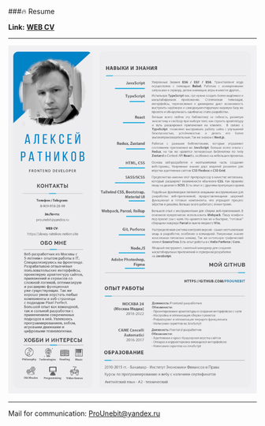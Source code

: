 ###🔥 Resume

**Link:** [**WEB CV**](https://alexey-ratnikov.notion.site/alexey-ratnikov/Resume-ef570e4304fa4ace813ad839b4f6fe02)

- - -

![](https://raw.githubusercontent.com/ProUnebit/Resume/main/Resume%20(Alexey%20Ratnikov).jpg)

- - -
Mail for communication: <ProUnebit@yandex.ru>
